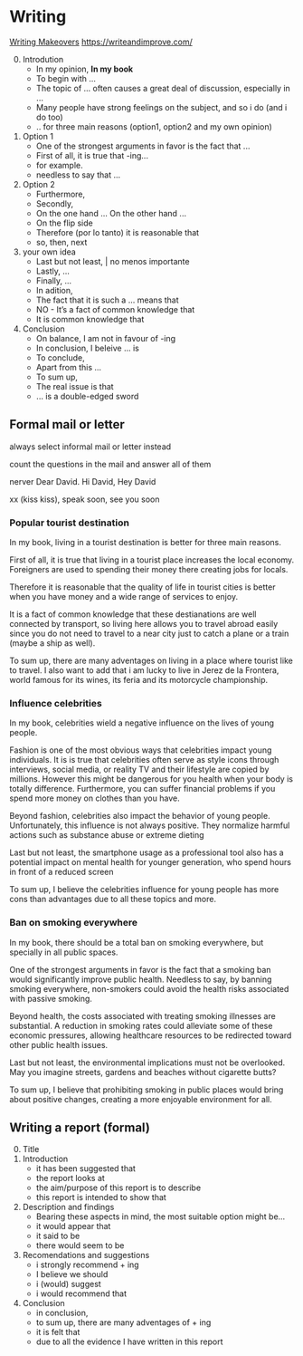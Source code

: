 # Writing

[Writing Makeovers](https://www.flo-joe.co.uk/fce/students/writing/makeover/archive.htm)
https://writeandimprove.com/

0. Introdution
    * In my opinion, **In my book**
    * To begin with ...
    * The topic of ... often causes a great deal of discussion, especially in ...
    * Many people have strong feelings on the subject, and so i do (and i do too)
    * .. for three main reasons (option1, option2 and my own opinion)
1. Option 1
    * One of the strongest arguments in favor is the fact that ...
    * First of all, it is true that -ing...
    * for example.
    * needless to say that ...
2. Option 2
    * Furthermore, 
    * Secondly,
    * On the one hand ... On the other hand ...
    * On the flip side
    * Therefore (por lo tanto) it is reasonable that 
    * so, then, next
3. your own idea
    * Last but not least, | no menos importante
    * Lastly, ...
    * Finally, ...
    * In adition,
    * The fact that it is such a ... means that
    * NO - It’s a fact of common knowledge that
    * It is common knowledge that
4. Conclusion
    * On balance, I am not in favour of -ing
    * In conclusion, I beleive ... is
    * To conclude,
    * Apart from this ...
    * To sum up, 
    * The real issue is that
    * ... is a double-edged sword

## Formal mail or letter

always select informal mail or letter instead

count the questions in the mail and answer all of them

nerver Dear David. Hi David, Hey David

xx (kiss kiss), speak soon, see you soon

### Popular tourist destination

In my book, living in a tourist destination is better for three main reasons.

First of all, it is true that living in a tourist place increases the local economy. Foreigners are used to spending their money there creating jobs for locals.

Therefore it is reasonable that the quality of life in tourist cities is better when you have money and a wide range of services to enjoy.

It is a fact of common knowledge that these destianations are well connected by transport, so living here allows you to travel abroad easily since you do not need to travel to a near city just to catch a plane or a train (maybe a ship as well).

To sum up, there are many adventages on living in a place where tourist like to travel. I also want to add that i am lucky to live in Jerez de la Frontera, world famous for its wines, its feria and its motorcycle championship.

### Influence celebrities

In my book, celebrities wield a negative influence on the lives of young people. 

Fashion is one of the most obvious ways that celebrities impact young individuals. It is is true that celebrities often serve as style icons through interviews, social media, or reality TV and their lifestyle are copied by millions. However this might be dangerous for you health when your body is totally difference. Furthermore, you can suffer financial problems if you spend more money on clothes than you have.

Beyond fashion, celebrities also impact the behavior of young people. Unfortunately, this influence is not always positive. They normalize harmful actions such as substance abuse or extreme dieting

Last but not least, the smartphone usage as a professional tool also has a potential impact on mental health for younger generation, who spend hours in front of a reduced screen

To sum up, I believe the celebrities influence for young people has more cons than advantages due to all these topics and more.

### Ban on smoking everywhere

In my book, there should be a total ban on smoking everywhere, but specially in all public spaces.

One of the strongest arguments in favor is the fact that a smoking ban would significantly improve public health. Needless to say, by banning smoking everywhere, non-smokers could avoid the health risks associated with passive smoking.

Beyond health, the costs associated with treating smoking illnesses are substantial. A reduction in smoking rates could alleviate some of these economic pressures, allowing healthcare resources to be redirected toward other public health issues.

Last but not least, the environmental implications must not be overlooked. May you imagine streets, gardens and beaches without cigarette butts?

To sum up, I believe that prohibiting smoking in public places would bring about positive changes, creating a more enjoyable environment for all.



## Writing a report (formal)

0. Title
1. Introduction
    * it has been suggested that
    * the report looks at
    * the aim/purpose of this report is to describe
    * this report is intended to show that
2. Description and findings
    * Bearing these aspects in mind, the most suitable option might be...
    * it would appear that 
    * it said to be 
    * there would seem to be
3. Recomendations and suggestions
    * i strongly recommend + ing
    * I believe we should
    * i (would) suggest
    * i would recommend that
4. Conclusion
    * in conclusion, 
    * to sum up, there are many adventages of + ing
    * it is felt that
    * due to all the evidence I have written in this report
